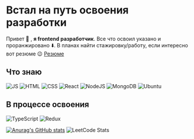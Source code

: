 # Встал на путь освоения разработки

Привет 👋 , **я frontend разработчик**. Все что освоил указано и проранжировано ⬇️. В планах найти стажировку/работу, если интересно вот резюме 😉 [Резюме](https://bird-breadfruit-4c4.notion.site/bb5519afe7f544b2a0a45b6c57a30693?pvs=4)

## Что знаю
![JS](https://img.shields.io/badge/JavaScript-grey?style=flat-sqare&logo=javascript)
![HTML](https://img.shields.io/badge/HTML-grey?style=flat-sqare&logo=html5)
![CSS](https://img.shields.io/badge/CSS3-grey?style=flat-sqare&logo=css3)
![React](https://img.shields.io/badge/React-grey?style=flat-sqare&logo=react)
![NodeJS](https://img.shields.io/badge/Node.js-grey?style=flat-sqare&logo=node.js)
![MongoDB](https://img.shields.io/badge/MongoDB-grey?style=flat-sqare&logo=mongodb)
![Ubuntu](https://img.shields.io/badge/Ubuntu-grey?style=flat-sqare&logo=ubuntu)

## В процессе освоения
![TypeScript](https://img.shields.io/badge/Typescript-grey?style=flat-sqare&logo=typescript)
![Redux](https://img.shields.io/badge/Redux-grey?style=flat-sqare&logo=redux)




[![Anurag's GitHub stats](https://github-readme-stats.vercel.app/api?username=Serdyukov62)](https://github.com/anuraghazra/github-readme-stats)     ![LeetCode Stats](https://leetcard.jacoblin.cool/VladislavSerdyukov?theme=nord&font=Zen%20Antique&ext=activity)

